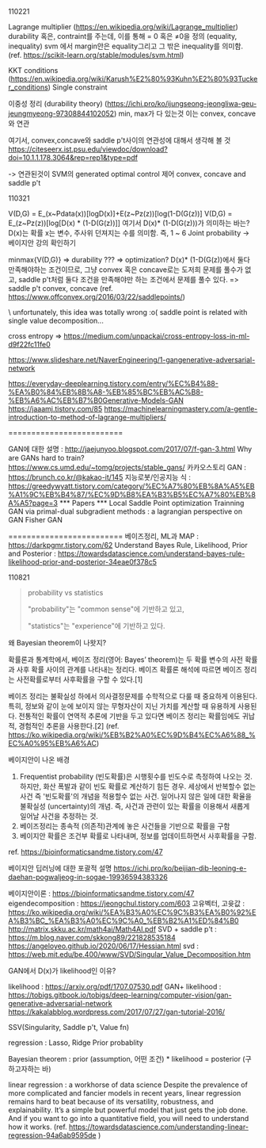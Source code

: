 110221


Lagrange multiplier (https://en.wikipedia.org/wiki/Lagrange_multiplier)
durability
혹은, contraint를 주는데, 이를 통해 = 0 혹은  ≠0을 정의 (equality, inequality)
svm 에서 margin안은 equality그리고 그 밖은 inequality를 의미함. 
(ref. https://scikit-learn.org/stable/modules/svm.html)

KKT conditions (https://en.wikipedia.org/wiki/Karush%E2%80%93Kuhn%E2%80%93Tucker_conditions)
Single constraint

이중성 정리 (durability theory) (https://ichi.pro/ko/ijungseong-jeongliwa-geu-jeungmyeong-97308844102052)
min, max가 다 있는것 이는 
convex, concave 와 연관

여기서, convex,concave와 saddle p't사이의 연관성에 대해서 생각해 볼 것
https://citeseerx.ist.psu.edu/viewdoc/download?doi=10.1.1.178.3064&rep=rep1&type=pdf

-> 연관된것이 SVM의 
generated optimal control 제어 
convex, concave and saddle p't


110321

V(D,G) = E_(x~Pdata(x))[logD(x)]+E(z~Pz(z))[log(1-D(G(z))]
V(D,G) = E_(z~Pz(z))[log[D(x) * (1-D(G(z))]]
여기서 D(x)* (1-D(G(z)))가 의미하는 바는?
D(x)는 확률 
x는 변수, 주사위 던져지는 수를 의미함. 즉, 1 ~ 6
Joint probability -> 베이지안 강의 확인하기

minmax{V(D,G)} => durability 
??? =>  optimization?
D(x)* (1-D(G(z))에서 둘다 만족해야하는 조건이므로, 그냥 convex 혹은 concave로는 도저희 문제를 풀수가 없고, saddle p't처럼 둘다 조건을 만족해야만 하는 조건에서 문제를 풀수 있다. => saddle p't convex, concave (ref. https://www.offconvex.org/2016/03/22/saddlepoints/)

\\ unfortunately, this idea was totally wrong :o( 
saddle point is related with single value decomposition...


cross entropy => https://medium.com/unpackai/cross-entropy-loss-in-ml-d9f22fc11fe0



https://www.slideshare.net/NaverEngineering/1-gangenerative-adversarial-network


https://everyday-deeplearning.tistory.com/entry/%EC%B4%88-%EA%B0%84%EB%8B%A8-%EB%85%BC%EB%AC%B8-%EB%A6%AC%EB%B7%B0Generative-Models-GAN
https://jaaamj.tistory.com/85
https://machinelearningmastery.com/a-gentle-introduction-to-method-of-lagrange-multipliers/

=========================

GAN에 대한 설명 : http://jaejunyoo.blogspot.com/2017/07/f-gan-3.html
Why are GANs hard to train? https://www.cs.umd.edu/~tomg/projects/stable_gans/
카카오스토리 GAN : https://brunch.co.kr/@kakao-it/145
지능로봇/인공지능 식 : https://greedywyatt.tistory.com/category/%EC%A7%80%EB%8A%A5%EB%A1%9C%EB%B4%87/%EC%9D%B8%EA%B3%B5%EC%A7%80%EB%8A%A5?page=3
*** Papers ***
Local Saddle Point optimization 
Trainning GAN via primal-dual subgradient methods : a lagrangian perspective on GAN
Fisher GAN

=========================
베이즈정리, ML과 MAP : https://darkpgmr.tistory.com/62
Understand Bayes Rule, Likelihood, Prior and Posterior : https://towardsdatascience.com/understand-bayes-rule-likelihood-prior-and-posterior-34eae0f378c5

110821

> probability vs statistics 
> 
> "probability"는 "common sense"에 기반하고 있고,
> 
> "statistics"는 "experience"에 기반하고 있다. 

왜 Bayesian theorem이 나왓지?

확률론과 통계학에서, 베이즈 정리(영어: Bayes’ theorem)는 두 확률 변수의 사전 확률과 사후 확률 사이의 관계를 나타내는 정리다. 베이즈 확률론 해석에 따르면 베이즈 정리는 사전확률로부터 사후확률을 구할 수 있다.[1]

베이즈 정리는 불확실성 하에서 의사결정문제를 수학적으로 다룰 때 중요하게 이용된다. 특히, 정보와 같이 눈에 보이지 않는 무형자산이 지닌 가치를 계산할 때 유용하게 사용된다. 전통적인 확률이 연역적 추론에 기반을 두고 있다면 베이즈 정리는 확률임에도 귀납적, 경험적인 추론을 사용한다.[2]
(ref. https://ko.wikipedia.org/wiki/%EB%B2%A0%EC%9D%B4%EC%A6%88_%EC%A0%95%EB%A6%AC)

베이지안이 나온 배경 
1) Frequentist probability (빈도확률)은 시행횟수를 빈도수로 측정하여 나오는 것. 하지만, 화산 폭발과 같이 빈도 확률로 계산하기 힘든 경우. 세상에서 반복할수 없는 사건 즉 '빈도확률'의 개념을 적용할수 없는 사건. 일어나지 않은 일에 대한 확율을 불확실성 (uncertainty)의 개념. 즉, 사건과 관련이 있는 확률을 이용해서 새롭게 일어날 사건을 추정하는 것. 
2) 베이즈정리는 종속적 (의존적)관계에 놓은 사건들을 기반으로 확률을 구함
3) 베이지안 확률은 조건부 확률로 나타내며, 정보를 업데이트하면서 사후확률을 구함. 


ref. https://bioinformaticsandme.tistory.com/47

베이지안 딥러닝에 대한 포괄적 설명 
https://ichi.pro/ko/beijian-dib-leoning-e-daehan-pogwaljeog-in-sogae-19936594383326

베이지안이론 : https://bioinformaticsandme.tistory.com/47
eigendecomposition : https://jeongchul.tistory.com/603
고유벡터, 고윳값 : https://ko.wikipedia.org/wiki/%EA%B3%A0%EC%9C%B3%EA%B0%92%EA%B3%BC_%EA%B3%A0%EC%9C%A0_%EB%B2%A1%ED%84%B0
http://matrix.skku.ac.kr/math4ai/Math4AI.pdf
SVD + saddle p't : https://m.blog.naver.com/skkong89/221828535184
https://angeloyeo.github.io/2020/06/17/Hessian.html
svd : https://web.mit.edu/be.400/www/SVD/Singular_Value_Decomposition.htm


GAN에서 D(x)가 likelihood인 이유? 


likelihood : https://arxiv.org/pdf/1707.07530.pdf
GAN+ likelihood : https://tobigs.gitbook.io/tobigs/deep-learning/computer-vision/gan-generative-adversarial-network
https://kakalabblog.wordpress.com/2017/07/27/gan-tutorial-2016/


SSV(Singularity, Saddle p't, Value fn)

regression : Lasso, Ridge
Prior probablity

Bayesian theorem : prior (assumption, 어떤 조건) * likelihood = posterior (구하고자하는 바)

linear regression : a workhorse of data science 
Despite the prevalence of more complicated and fancier models in recent years, linear regression remains hard to beat because of its versatility, robustness, and explainability.
It’s a simple but powerful model that just gets the job done. And if you want to go into a quantitative field, you will need to understand how it works.
(ref. https://towardsdatascience.com/understanding-linear-regression-94a6ab9595de )
